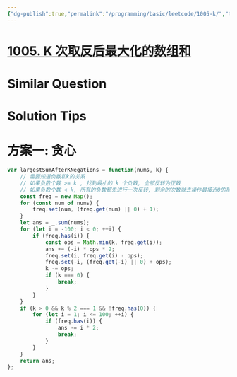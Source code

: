 ```yaml
---
{"dg-publish":true,"permalink":"/programming/basic/leetcode/1005-k/","tags":["leetcode/greedy-algorithm","leetcode/math"]}
---
```



# [1005. K 次取反后最大化的数组和](https://leetcode.cn/problems/maximize-sum-of-array-after-k-negations/)

# Similar Question

# Solution Tips

# 方案一: 贪心

```js
var largestSumAfterKNegations = function(nums, k) {
    // 需要知道负数和k的关系
    // 如果负数个数 >= k , 找到最小的 k 个负数, 全部反转为正数
    // 如果负数个数 < k, 所有的负数都先进行一次反转, 剩余的次数就去操作最接近0的那个数
    const freq = new Map();
    for (const num of nums) {
        freq.set(num, (freq.get(num) || 0) + 1);
    }
    let ans = _.sum(nums);
    for (let i = -100; i < 0; ++i) {
        if (freq.has(i)) {
            const ops = Math.min(k, freq.get(i));
            ans += (-i) * ops * 2;
            freq.set(i, freq.get(i) - ops);
            freq.set(-i, (freq.get(-i) || 0) + ops);
            k -= ops;
            if (k === 0) {
                break;
            }
        }
    }
    if (k > 0 && k % 2 === 1 && !freq.has(0)) {
        for (let i = 1; i <= 100; ++i) {
            if (freq.has(i)) {
                ans -= i * 2;
                break;
            }
        }
    }
    return ans;
};
```
